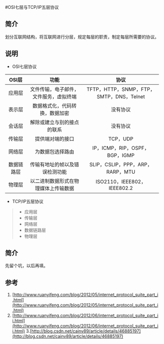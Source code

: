 #OSI七层与TCP/IP五层协议

## 简介
划分互联网结构，将互联网进行分层，规定每层的职责，制定每层所需要的协议。

## 说明
* OSI七层协议

| OSI层 | 功能 | 协议 | 
| :---: | :---: | :---: |
| 应用层 | 文件传输，电子邮件，文件服务，虚拟终端 | TFTP，HTTP，SNMP，FTP，SMTP，DNS，Telnet |
| 表示层 | 数据格式化，代码转换，数据加密 | 没有协议 |
| 会话层 | 解除或建立与别的接点的联系 | 没有协议 |
| 传输层 | 提供端对端的接口 | TCP，UDP |
| 网络层 | 为数据包选择路由 | IP，ICMP，RIP，OSPF，BGP，IGMP |
| 数据链路层 | 传输有地址的帧以及错误检测功能 | SLIP，CSLIP，PPP，ARP，RARP，MTU |
| 物理层 | 以二进制数据形式在物理媒体上传输数据 | ISO2110，IEEE802，IEEE802.2 |

* TCP/IP五层协议

> * 应用层
> * 传输层
> * 网络层
> * 数据链路层
> * 物理层

## 简介
先留个坑，以后再填。

## 参考
1. [http://www.ruanyifeng.com/blog/2012/05/internet_protocol_suite_part_i.html](http://www.ruanyifeng.com/blog/2012/05/internet_protocol_suite_part_i.html)
2. [http://www.ruanyifeng.com/blog/2012/06/internet_protocol_suite_part_ii.html](http://www.ruanyifeng.com/blog/2012/06/internet_protocol_suite_part_ii.html)
3.[http://blog.csdn.net/cainv89/article/details/46885197](http://blog.csdn.net/cainv89/article/details/46885197)